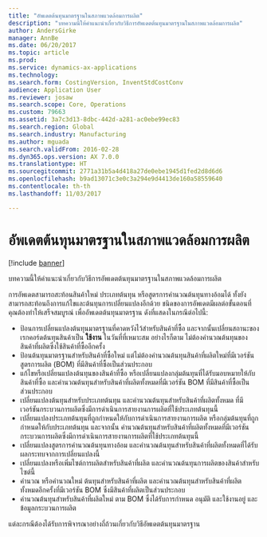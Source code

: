```yaml
---
title: "อัพเดตต้นทุนมาตรฐานในสภาพแวดล้อมการผลิต"
description: "บทความนี้ให้คำแนะนำเกี่ยวกับวิธีการอัพเดตต้นทุนมาตรฐานในสภาพแวดล้อมการผลิต"
author: AndersGirke
manager: AnnBe
ms.date: 06/20/2017
ms.topic: article
ms.prod: 
ms.service: dynamics-ax-applications
ms.technology: 
ms.search.form: CostingVersion, InventStdCostConv
audience: Application User
ms.reviewer: josaw
ms.search.scope: Core, Operations
ms.custom: 79663
ms.assetid: 3a7c3d13-8dbc-442d-a281-ac0ebe99ec83
ms.search.region: Global
ms.search.industry: Manufacturing
ms.author: mguada
ms.search.validFrom: 2016-02-28
ms.dyn365.ops.version: AX 7.0.0
ms.translationtype: HT
ms.sourcegitcommit: 2771a31b5a4d418a27de0ebe1945d1fed2d8d6d6
ms.openlocfilehash: b9ad13071c3e0c3a294e9d4413de160a58559640
ms.contentlocale: th-th
ms.lasthandoff: 11/03/2017

---
```


# <a name="update-standard-costs-in-a-manufacturing-environment"></a>อัพเดตต้นทุนมาตรฐานในสภาพแวดล้อมการผลิต

[!include [banner](../includes/banner.md)]

บทความนี้ให้คำแนะนำเกี่ยวกับวิธีการอัพเดตต้นทุนมาตรฐานในสภาพแวดล้อมการผลิต 

การอัพเดตสามารถสะท้อนสินค้าใหม่ ประเภทต้นทุน หรือสูตรการคำนวณต้นทุนทางอ้อมได้  ทั้งยังสามารถสะท้อนถึงการแก้ไขและต้นทุนการเปลี่ยนแปลงอีกด้วย  ชนิดของการอัพเดตมีผลต่อขั้นตอนที่คุณต้องทำให้เสร็จสมบูรณ์ เพื่ออัพเดตต้นทุนมาตรฐาน ดังที่แสดงในกรณีต่อไปนี้:

-   ป้อนการเปลี่ยนแปลงต้นทุนมาตรฐานที่คาดหวังไว้สำหรับสินค้าที่ซื้อ และจากนั้นเปลี่ยนสถานะของเรกคอร์ดต้นทุนสินค้าเป็น **ใช้งาน** ในวันที่ที่เหมาะสม อย่างไรก็ตาม ไม่ต้องคำนวณต้นทุนของสินค้าที่ผลิตซึ่งใช้สินค้าที่ซื้ออีกครั้ง
-   ป้อนต้นทุนมาตรฐานสำหรับสินค้าที่ซื้อใหม่ แต่ไม่ต้องคำนวณต้นทุนสินค้าที่ผลิตใหม่ที่มีเวอร์ชันสูตรการผลิต (BOM) ที่มีสินค้าที่ซื้อเป็นส่วนประกอบ
-   แก้ไขหรือเปลี่ยนแปลงต้นทุนของสินค้าที่ซื้อ หรือเปลี่ยนแปลงกลุ่มต้นทุนที่ได้รับมอบหมายให้กับสินค้าที่ซื้อ และคำนวณต้นทุนสำหรับสินค้าที่ผลิตทั้งหมดที่มีเวอร์ชัน BOM ที่มีสินค้าที่ซื้อเป็นส่วนประกอบ
-   เปลี่ยนแปลงต้นทุนสำหรับประเภทต้นทุน และคำนวณต้นทุนสำหรับสินค้าที่ผลิตทั้งหมด ที่มีเวอร์ชันกระบวนการผลิตซึ่งมีการดำเนินการสายงานการผลิตที่ใช้ประเภทต้นทุนนี้
-   เปลี่ยนแปลงประเภทต้นทุนที่ถูกกำหนดให้กับการดำเนินการสายงานการผลิต หรือกลุ่มต้นทุนที่ถูกกำหนดให้กับประเภทต้นทุน  และจากนั้น คำนวณต้นทุนสำหรับสินค้าที่ผลิตทั้งหมดที่มีเวอร์ชันกระบวนการผลิตซึ่งมีการดำเนินการสายงานการผลิตที่ใช้ประเภทต้นทุนนี้
-   เปลี่ยนแปลงสูตรการคำนวณต้นทุนทางอ้อม และคำนวณต้นทุนสำหรับสินค้าที่ผลิตทั้งหมดที่ได้รับผลกระทบจากการเปลี่ยนแปลงนี้
-   เปลี่ยนแปลงหรือเพิ่มไซต์การผลิตสำหรับสินค้าที่ผลิต และคำนวณต้นทุนการผลิตของสินค้าสำหรับไซต์นี้
-   คำนวณ หรือคำนวณใหม่ ต้นทุนสำหรับสินค้าที่ผลิต และคำนวณต้นทุนสำหรับสินค้าที่ผลิตทั้งหมดอีกครั้งที่มีเวอร์ชัน BOM ซึ่งมีสินค้าที่ผลิตเป็นส่วนประกอบ
-   คำนวณต้นทุนสำหรับสินค้าที่ผลิตใหม่ ตาม BOM ซึ่งได้รับการกำหนด อนุมัติ และใช้งานอยู่ และข้อมูลกระบวนการผลิต

แต่ละกรณีต้องได้รับการพิจารณาอย่างถี่ถ้วนเกี่ยวกับวิธีอัพเดตต้นทุนมาตรฐาน




